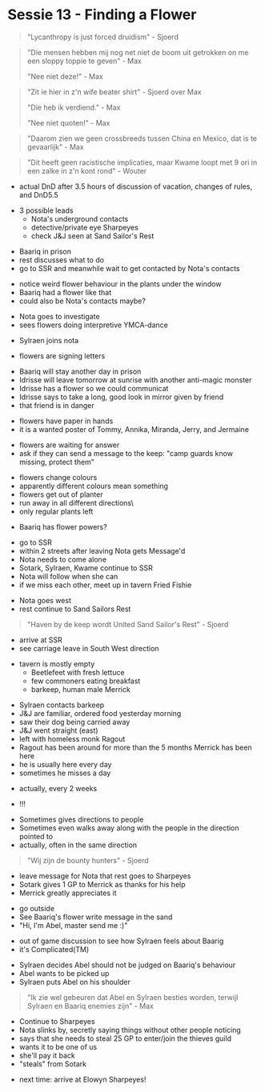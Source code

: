 # Sessie 13 - Finding a Flower

> "Lycanthropy is just forced druidism" - Sjoerd

> "Die mensen hebben mij nog net niet de boom uit getrokken on me een sloppy toppie te geven" - Max
>
> "Nee niet deze!" - Max

> "Zit ie hier in z'n wife beater shirt" - Sjoerd over Max
>
> "Die heb ik verdiend." - Max
>
> "Nee niet quoten!" - Max

> "Daarom zien we geen crossbreeds tussen China en Mexico, dat is te gevaarlijk" - Max

> "Dit heeft geen racistische implicaties, maar Kwame loopt met 9 ori in een zalke in z'n kont rond" - Wouter

- actual DnD after 3.5 hours of discussion of vacation, changes of rules, and DnD5.5

+ 3 possible leads
    - Nota's underground contacts
    - detective/private eye Sharpeyes
    - check J&J seen at Sand Sailor's Rest

- Baariq in prison
- rest discusses what to do
- go to SSR and meanwhile wait to get contacted by Nota's contacts

+ notice weird flower behaviour in the plants under the window
+ Baariq had a flower like that
+ could also be Nota's contacts maybe?

- Nota goes to investigate
- sees flowers doing interpretive YMCA-dance

+ Sylraen joins nota

- flowers are signing letters

+ Baariq will stay another day in prison
+ Idrisse will leave tomorrow at sunrise with another anti-magic monster
+ Idrisse has a flower so we could communicat
+ Idrisse says to take a long, good look in mirror given by friend
+ that friend is in danger

- flowers have paper in hands
- it is a wanted poster of Tommy, Annika, Miranda, Jerry, and Jermaine

+ flowers are waiting for answer
+ ask if they can send a message to the keep: "camp guards know missing, protect them"

- flowers change colours
- apparently different colours mean something
- flowers get out of planter
- run away in all different directions\
- only regular plants left

+ Baariq has flower powers?

- go to SSR
- within 2 streets after leaving Nota gets Message'd
- Nota needs to come alone
- Sotark, Sylraen, Kwame continue to SSR
- Nota will follow when she can
- if we miss each other, meet up in tavern Fried Fishie

+ Nota goes west
+ rest continue to Sand Sailors Rest

> "Haven by de keep wordt United Sand Sailor's Rest" - Sjoerd

- arrive at SSR
- see carriage leave in South West direction

+ tavern is mostly empty
    - Beetlefeet with fresh lettuce
    - few commoners eating breakfast
    - barkeep, human male Merrick

- Sylraen contacts barkeep
- J&J are familiar, ordered food yesterday morning
- saw their dog being carried away
- J&J went straight (east)
- left with homeless monk Ragout
- Ragout has been around for more than the 5 months Merrick has been here
- he is usually here every day
- sometimes he misses a day

+ actually, every 2 weeks

- !!!

+ Sometimes gives directions to people
+ Sometimes even walks away along with the people in the direction pointed to
+ actually, often in the same direction

> "Wij zijn de bounty hunters" - Sjoerd

- leave message for Nota that rest goes to Sharpeyes
- Sotark gives 1 GP to Merrick as thanks for his help
- Merrick greatly appreciates it

+ go outside
+ See Baariq's flower write message in the sand
+ "Hi, I'm Abel, master send me :)"

- out of game discussion to see how Sylraen feels about Baarig
- it's Complicated(TM)

+ Sylraen decides Abel should not be judged on Baariq's behaviour
+ Abel wants to be picked up
+ Sylraen puts Abel on his shoulder

> "Ik zie wel gebeuren dat Abel en Sylraen besties worden, terwijl Sylraen en Baariq enemies zijn" - Max

- Continue to Sharpeyes
- Nota slinks by, secretly saying things without other people noticing
- says that she needs to steal 25 GP to enter/join the thieves guild
- wants it to be one of us
- she'll pay it back
- "steals" from Sotark

+ next time: arrive at Elowyn Sharpeyes!
